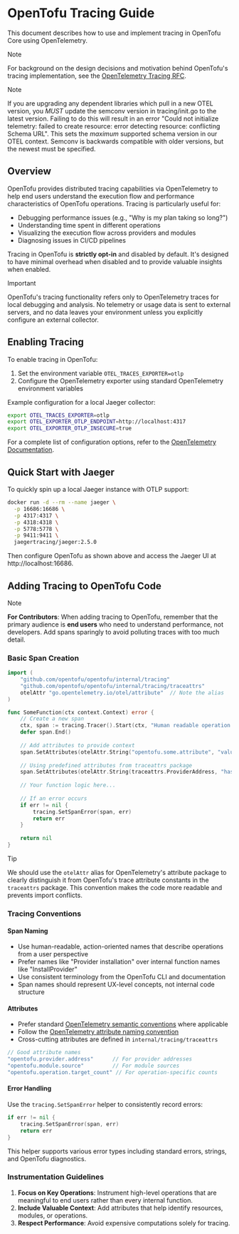 # OpenTofu Tracing Guide

This document describes how to use and implement tracing in OpenTofu Core using OpenTelemetry.

> [!NOTE]  
> For background on the design decisions and motivation behind OpenTofu's tracing implementation, see the [OpenTelemetry Tracing RFC](https://github.com/opentofu/opentofu/blob/main/rfc/20250129-Tracing-For-Extra-Context.md).

> [!NOTE]
> If you are upgrading any dependent libraries which pull in a new OTEL version, you *MUST* update the semconv version in tracing/init.go to the latest version.
> Failing to do this will result in an error "Could not initialize telemetry: failed to create resource: error detecting resource: conflicting Schema URL".
> This sets the *maximum* supported schema version in our OTEL context. Semconv is backwards compatible with older versions, but the newest must be specified.

## Overview

OpenTofu provides distributed tracing capabilities via OpenTelemetry to help end users understand the execution flow and performance characteristics of OpenTofu operations. Tracing is particularly useful for:

- Debugging performance issues (e.g., "Why is my plan taking so long?")
- Understanding time spent in different operations
- Visualizing the execution flow across providers and modules
- Diagnosing issues in CI/CD pipelines

Tracing in OpenTofu is **strictly opt-in** and disabled by default. It's designed to have minimal overhead when disabled and to provide valuable insights when enabled.

> [!IMPORTANT]  
> OpenTofu's tracing functionality refers only to OpenTelemetry traces for local debugging and analysis.
> No telemetry or usage data is sent to external servers, and no data leaves your environment unless you explicitly configure an external collector.

## Enabling Tracing

To enable tracing in OpenTofu:

1. Set the environment variable `OTEL_TRACES_EXPORTER=otlp`
2. Configure the OpenTelemetry exporter using standard OpenTelemetry environment variables

Example configuration for a local Jaeger collector:

```bash
export OTEL_TRACES_EXPORTER=otlp
export OTEL_EXPORTER_OTLP_ENDPOINT=http://localhost:4317
export OTEL_EXPORTER_OTLP_INSECURE=true
```

For a complete list of configuration options, refer to the [OpenTelemetry Documentation](https://opentelemetry.io/docs/specs/otel/protocol/exporter/).

## Quick Start with Jaeger

To quickly spin up a local Jaeger instance with OTLP support:

```bash
docker run -d --rm --name jaeger \
  -p 16686:16686 \
  -p 4317:4317 \
  -p 4318:4318 \
  -p 5778:5778 \
  -p 9411:9411 \
  jaegertracing/jaeger:2.5.0
```

Then configure OpenTofu as shown above and access the Jaeger UI at http://localhost:16686.

## Adding Tracing to OpenTofu Code

> [!NOTE]  
> **For Contributors**: When adding tracing to OpenTofu, remember that the primary audience is **end users** who need to understand performance, not developers. Add spans sparingly to avoid polluting traces with too much detail.

### Basic Span Creation

```go
import (
    "github.com/opentofu/opentofu/internal/tracing"
    "github.com/opentofu/opentofu/internal/tracing/traceattrs"
    otelAttr "go.opentelemetry.io/otel/attribute"  // Note the alias
)

func SomeFunction(ctx context.Context) error {
    // Create a new span
    ctx, span := tracing.Tracer().Start(ctx, "Human readable operation name")
    defer span.End()
    
    // Add attributes to provide context
    span.SetAttributes(otelAttr.String("opentofu.some.attribute", "value"))
    
    // Using predefined attributes from traceattrs package
    span.SetAttributes(otelAttr.String(traceattrs.ProviderAddress, "hashicorp/aws"))
    
    // Your function logic here...
    
    // If an error occurs
    if err != nil {
        tracing.SetSpanError(span, err)
        return err
    }
    
    return nil
}
```

> [!TIP]  
> We should use the `otelAttr` alias for OpenTelemetry's attribute package to clearly distinguish it from OpenTofu's trace attribute constants in the `traceattrs` package.
> This convention makes the code more readable and prevents import conflicts.

### Tracing Conventions

#### Span Naming

- Use human-readable, action-oriented names that describe operations from a user perspective
- Prefer names like "Provider installation" over internal function names like "InstallProvider"
- Use consistent terminology from the OpenTofu CLI and documentation
- Span names should represent UX-level concepts, not internal code structure

#### Attributes

- Prefer standard [OpenTelemetry semantic conventions](https://opentelemetry.io/docs/specs/semconv/) where applicable
- Follow the [OpenTelemetry attribute naming convention](https://opentelemetry.io/docs/specs/semconv/general/naming/)
- Cross-cutting attributes are defined in `internal/tracing/traceattrs`

```go
// Good attribute names
"opentofu.provider.address"      // For provider addresses
"opentofu.module.source"         // For module sources
"opentofu.operation.target_count" // For operation-specific counts
```


#### Error Handling

Use the `tracing.SetSpanError` helper to consistently record errors:

```go
if err != nil {
    tracing.SetSpanError(span, err)
    return err
}
```

This helper supports various error types including standard errors, strings, and OpenTofu diagnostics.

### Instrumentation Guidelines

1. **Focus on Key Operations**: Instrument high-level operations that are meaningful to end users rather than every internal function.
2. **Include Valuable Context**: Add attributes that help identify resources, modules, or operations.
3. **Respect Performance**: Avoid expensive computations solely for tracing.
